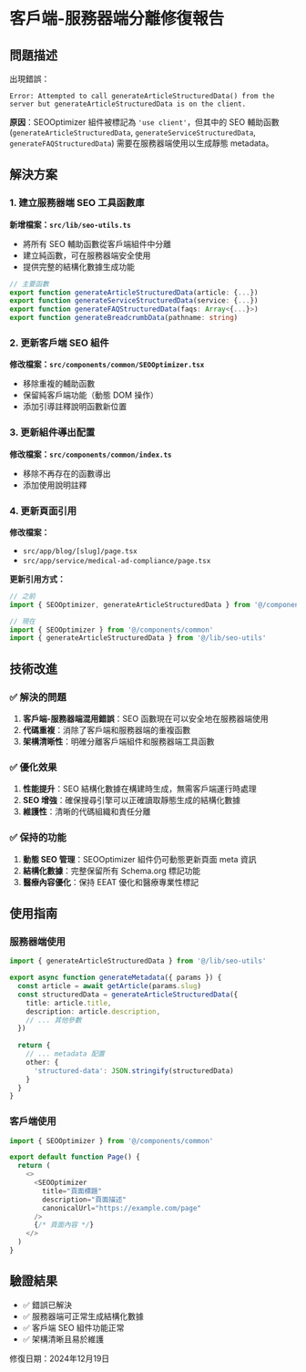 # 客戶端-服務器端分離修復報告

## 問題描述

出現錯誤：
```
Error: Attempted to call generateArticleStructuredData() from the server but generateArticleStructuredData is on the client.
```

**原因**：SEOOptimizer 組件被標記為 `'use client'`，但其中的 SEO 輔助函數 (`generateArticleStructuredData`, `generateServiceStructuredData`, `generateFAQStructuredData`) 需要在服務器端使用以生成靜態 metadata。

## 解決方案

### 1. 建立服務器端 SEO 工具函數庫

**新增檔案：`src/lib/seo-utils.ts`**
- 將所有 SEO 輔助函數從客戶端組件中分離
- 建立純函數，可在服務器端安全使用
- 提供完整的結構化數據生成功能

```typescript
// 主要函數
export function generateArticleStructuredData(article: {...})
export function generateServiceStructuredData(service: {...})
export function generateFAQStructuredData(faqs: Array<{...}>)
export function generateBreadcrumbData(pathname: string)
```

### 2. 更新客戶端 SEO 組件

**修改檔案：`src/components/common/SEOOptimizer.tsx`**
- 移除重複的輔助函數
- 保留純客戶端功能（動態 DOM 操作）
- 添加引導註釋說明函數新位置

### 3. 更新組件導出配置

**修改檔案：`src/components/common/index.ts`**
- 移除不再存在的函數導出
- 添加使用說明註釋

### 4. 更新頁面引用

**修改檔案：**
- `src/app/blog/[slug]/page.tsx`
- `src/app/service/medical-ad-compliance/page.tsx`

**更新引用方式：**
```typescript
// 之前
import { SEOOptimizer, generateArticleStructuredData } from '@/components/common'

// 現在
import { SEOOptimizer } from '@/components/common'
import { generateArticleStructuredData } from '@/lib/seo-utils'
```

## 技術改進

### ✅ 解決的問題
1. **客戶端-服務器端混用錯誤**：SEO 函數現在可以安全地在服務器端使用
2. **代碼重複**：消除了客戶端和服務器端的重複函數
3. **架構清晰性**：明確分離客戶端組件和服務器端工具函數

### ✅ 優化效果
1. **性能提升**：SEO 結構化數據在構建時生成，無需客戶端運行時處理
2. **SEO 增強**：確保搜尋引擎可以正確讀取靜態生成的結構化數據
3. **維護性**：清晰的代碼組織和責任分離

### ✅ 保持的功能
1. **動態 SEO 管理**：SEOOptimizer 組件仍可動態更新頁面 meta 資訊
2. **結構化數據**：完整保留所有 Schema.org 標記功能
3. **醫療內容優化**：保持 EEAT 優化和醫療專業性標記

## 使用指南

### 服務器端使用
```typescript
import { generateArticleStructuredData } from '@/lib/seo-utils'

export async function generateMetadata({ params }) {
  const article = await getArticle(params.slug)
  const structuredData = generateArticleStructuredData({
    title: article.title,
    description: article.description,
    // ... 其他參數
  })
  
  return {
    // ... metadata 配置
    other: {
      'structured-data': JSON.stringify(structuredData)
    }
  }
}
```

### 客戶端使用
```typescript
import { SEOOptimizer } from '@/components/common'

export default function Page() {
  return (
    <>
      <SEOOptimizer
        title="頁面標題"
        description="頁面描述"
        canonicalUrl="https://example.com/page"
      />
      {/* 頁面內容 */}
    </>
  )
}
```

## 驗證結果

- ✅ 錯誤已解決
- ✅ 服務器端可正常生成結構化數據
- ✅ 客戶端 SEO 組件功能正常
- ✅ 架構清晰且易於維護

修復日期：2024年12月19日 